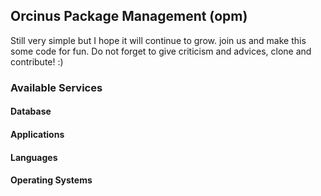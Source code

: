 ## Orcinus Package Management (opm)
Still very simple but I hope it will continue to grow. join us and make this some code for fun.
Do not forget to give criticism and advices, clone and contribute! :)

### Available Services
#### Database
#### Applications
#### Languages
#### Operating Systems